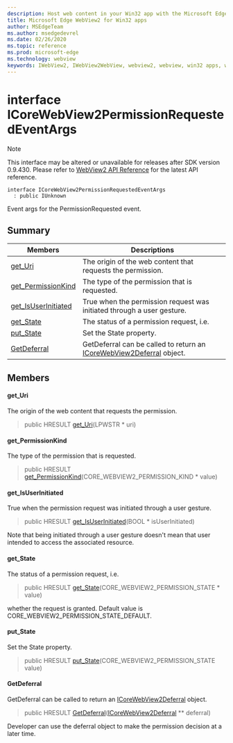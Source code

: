 ```yaml
---
description: Host web content in your Win32 app with the Microsoft Edge WebView2 control
title: Microsoft Edge WebView2 for Win32 apps
author: MSEdgeTeam
ms.author: msedgedevrel
ms.date: 02/26/2020
ms.topic: reference
ms.prod: microsoft-edge
ms.technology: webview
keywords: IWebView2, IWebView2WebView, webview2, webview, win32 apps, win32, edge, ICoreWebView2, ICoreWebView2Host, browser control, edge html
---
```


# interface ICoreWebView2PermissionRequestedEventArgs 

> [!NOTE]
> This interface may be altered or unavailable for releases after SDK version 0.9.430. Please refer to [WebView2 API Reference](../../../webview2-api-reference.md) for the latest API reference.

```
interface ICoreWebView2PermissionRequestedEventArgs
  : public IUnknown
```

Event args for the PermissionRequested event.

## Summary

 Members                        | Descriptions
--------------------------------|---------------------------------------------
[get_Uri](#get_uri) | The origin of the web content that requests the permission.
[get_PermissionKind](#get_permissionkind) | The type of the permission that is requested.
[get_IsUserInitiated](#get_isuserinitiated) | True when the permission request was initiated through a user gesture.
[get_State](#get_state) | The status of a permission request, i.e.
[put_State](#put_state) | Set the State property.
[GetDeferral](#getdeferral) | GetDeferral can be called to return an [ICoreWebView2Deferral](ICoreWebView2Deferral.md) object.

## Members

#### get_Uri 

The origin of the web content that requests the permission.

> public HRESULT [get_Uri](#get_uri)(LPWSTR * uri)

#### get_PermissionKind 

The type of the permission that is requested.

> public HRESULT [get_PermissionKind](#get_permissionkind)(CORE_WEBVIEW2_PERMISSION_KIND * value)

#### get_IsUserInitiated 

True when the permission request was initiated through a user gesture.

> public HRESULT [get_IsUserInitiated](#get_isuserinitiated)(BOOL * isUserInitiated)

Note that being initiated through a user gesture doesn't mean that user intended to access the associated resource.

#### get_State 

The status of a permission request, i.e.

> public HRESULT [get_State](#get_state)(CORE_WEBVIEW2_PERMISSION_STATE * value)

whether the request is granted. Default value is CORE_WEBVIEW2_PERMISSION_STATE_DEFAULT.

#### put_State 

Set the State property.

> public HRESULT [put_State](#put_state)(CORE_WEBVIEW2_PERMISSION_STATE value)

#### GetDeferral 

GetDeferral can be called to return an [ICoreWebView2Deferral](ICoreWebView2Deferral.md) object.

> public HRESULT [GetDeferral](#getdeferral)([ICoreWebView2Deferral](ICoreWebView2Deferral.md) ** deferral)

Developer can use the deferral object to make the permission decision at a later time.

